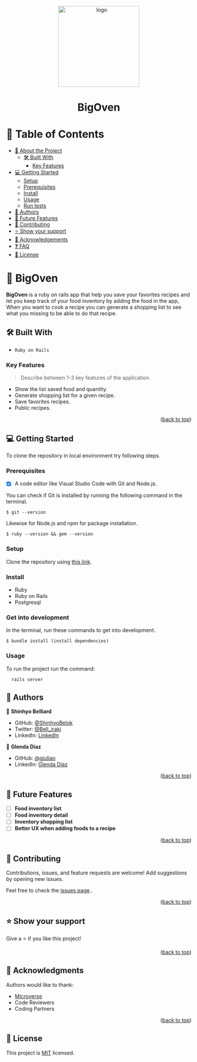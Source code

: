 <a name="readme-top"></a>

<div align="center">

  <img src="https://www.inventicons.com/uploads/iconset/1207/wm/512/stove-baked-oven-foodrestaurant-toolsutensils-baking-cupcakes-94.png" alt="logo" width="220"  height="auto" />
  <h1><b>BigOven</b></h1>

</div>


<!-- TABLE OF CONTENTS -->

# 📗 Table of Contents

- [📖 About the Project](#about-project)
  - [🛠 Built With](#built-with)
    - [Key Features](#key-features)
  <!-- - [🚀 Live Demo](#live-demo) -->
- [💻 Getting Started](#getting-started)
  - [Setup](#setup)
  - [Prerequisites](#prerequisites)
  - [Install](#install)
  - [Usage](#usage)
  - [Run tests](#run-tests)
  <!-- - [Deployment](#triangular_flag_on_post-deployment) -->
- [👥 Authors](#authors)
- [🔭 Future Features](#future-features)
- [🤝 Contributing](#contributing)
- [⭐️ Show your support](#support)
- [🙏 Acknowledgements](#acknowledgements)
- [❓ FAQ](#faq)
- [📝 License](#license)

<!-- PROJECT DESCRIPTION -->

# 📖 BigOven <a name="about-project"></a>

**BigOven** is a ruby on rails app that help you save your favorites recipes and let you keep track of your food inventory by adding the food in the app, When you want to cook a recipe you can generate a shopping list to see what you missing to be able to do that recipe.

## 🛠 Built With <a name="built-with"></a>

- `Ruby on Rails`

<!-- Features -->

### Key Features <a name="key-features"></a>

> Describe between 1-3 key features of the application.

- Show the list saved food and quantity. 
- Generate shopping list for a given recipe.
- Save favorites recipes.
- Public recipes.

<p align="right">(<a href="#readme-top">back to top</a>)</p>

<!-- ## 🚀 Live Demo <a name="live-demo"></a>

- [Live Demo Link]() Working on it.

<p align="right">(<a href="#readme-top">back to top</a>)</p> -->

<!-- GETTING STARTED -->

## 💻 Getting Started
To clone the repository in local environment try following steps.

### Prerequisites

- [x] A code editor like Visual Studio Code with Git and Node.js.

You can check if Git is installed by running the following command in the terminal.
```
$ git --version
```

Likewise for Node.js and npm for package installation.
```
$ ruby --version && gem --version
```
### Setup

Clone the repository using [this link](https://github.com/ShinhyoBelok/BigOven.git).

### Install

- Ruby
- Ruby on Rails
- Postgresql

### Get into development

In the terminal, run these commands to get into development.
```
$ bundle install (install dependencies)
```
### Usage

To run the project run the command:
```
  rails server
```

<!-- ### Deployment

<p align="right">(<a href="#readme-top">back to top</a>)</p> -->

<!-- AUTHORS -->

## 👥 Authors <a name="authors"></a>

👤 **Shinhyo Belliard**

- GitHub: [@ShinhyoBelok](https://github.com/ShinhyoBelok)
- Twitter: [@Bell_iraki](https://twitter.com/Bell_iraki)
- LinkedIn: [LinkedIn](https://www.linkedin.com/in/shinhyo-belliard-okazaki-807a38249/)

👤 **Glenda Diaz**

- GitHub: [@gjuliao](https://github.com/Gdiazdiaz)
- LinkedIn: [Glenda Diaz](www.linkedin.com/in/glendadiazz)


<p align="right">(<a href="#readme-top">back to top</a>)</p>

## 🔭 Future Features <a name="future-features"></a>

- [ ] **Food inventory list**
- [ ] **Food inventory detail**
- [ ] **Inventory shopping list**
- [ ] **Better UX when adding foods to a recipe**

<p align="right">(<a href="#readme-top">back to top</a>)</p>

<!-- CONTRIBUTING -->

## 🤝 Contributing <a name="contributing"></a>

Contributions, issues, and feature requests are welcome! Add suggestions by opening new issues.

Feel free to check the [issues page](../../issues/)..

<p align="right">(<a href="#readme-top">back to top</a>)</p>

<!-- SUPPORT -->

## ⭐️ Show your support <a name="support"></a>

Give a ⭐️ if you like this project!

<p align="right">(<a href="#readme-top">back to top</a>)</p>

<!-- ACKNOWLEDGEMENTS -->

## 🙏 Acknowledgments <a name="acknowledgements"></a>

Authors would like to thank:
- [Microverse](https://www.microverse.org/)
- Code Reviewers
- Coding Partners

<p align="right">(<a href="#readme-top">back to top</a>)</p>

<!-- LICENSE -->

## 📝 License <a name="license"></a>

This project is [MIT](./LICENSE) licensed.
